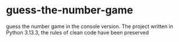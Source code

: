# guess-the-number-game
guess the number game in the console version. The project written in Python 3.13.3, the rules of clean code have been preserved
